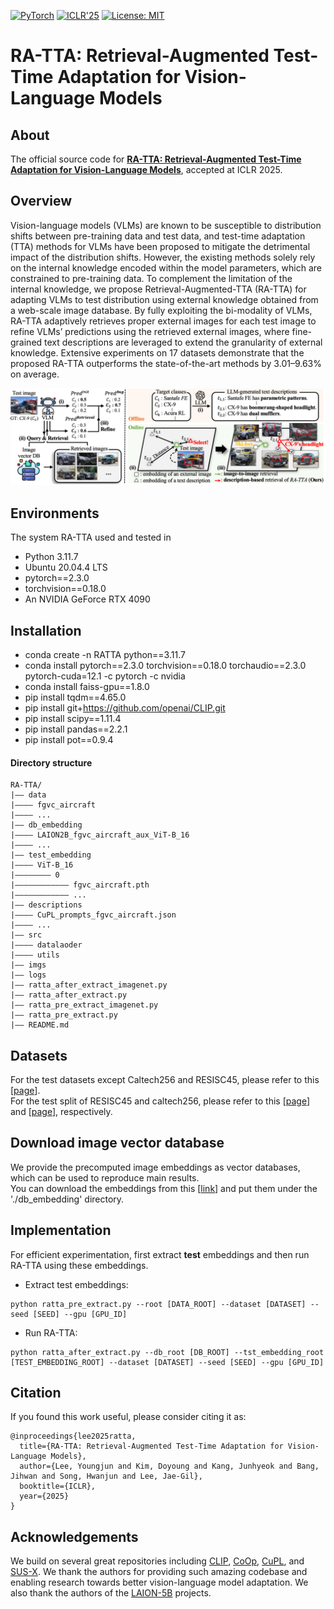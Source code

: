 [![PyTorch](https://img.shields.io/badge/PyTorch-red?logo=pytorch&logoColor=white)](https://pytorch.org/)
[![ICLR'25](https://img.shields.io/badge/ICLR'25-blue)](https://iclr.cc)
[![License: MIT](https://img.shields.io/badge/license-MIT-green.svg)](https://opensource.org/licenses/MIT)

# RA-TTA: Retrieval-Augmented Test-Time Adaptation for Vision-Language Models

## About
The official source code for [**RA-TTA: Retrieval-Augmented Test-Time Adaptation for Vision-Language Models**](https://openreview.net/pdf/86d3293ab2d788dc7a7a4cd22a101eba7e501237.pdf), accepted at ICLR 2025.

## Overview
Vision-language models (VLMs) are known to be susceptible to distribution shifts between pre-training data and test data, and test-time adaptation (TTA) methods for VLMs have been proposed to mitigate the detrimental impact of the distribution shifts. However, the existing methods solely rely on the internal knowledge encoded within the model parameters, which are constrained to pre-training data. To complement the limitation of the internal knowledge, we propose Retrieval-Augmented-TTA (RA-TTA) for adapting VLMs to test distribution using external knowledge obtained from a web-scale image database. By fully exploiting the bi-modality of VLMs, RA-TTA adaptively retrieves proper external images for each test image to refine VLMs’ predictions using the retrieved external images, where fine-grained text descriptions are leveraged to extend the granularity of external knowledge. Extensive experiments on 17 datasets demonstrate that the proposed RA-TTA outperforms the state-of-the-art methods by 3.01–9.63% on average.

![Alt Text](imgs/RA_TTA_ICLR25.png)

  
## Environments
The system RA-TTA used and tested in
- Python 3.11.7
- Ubuntu 20.04.4 LTS
- pytorch==2.3.0
- torchvision==0.18.0
- An NVIDIA GeForce RTX 4090

## Installation
- conda create -n RATTA python==3.11.7
- conda install pytorch==2.3.0 torchvision==0.18.0 torchaudio==2.3.0 pytorch-cuda=12.1 -c pytorch -c nvidia
- conda install faiss-gpu==1.8.0
- pip install tqdm==4.65.0
- pip install git+https://github.com/openai/CLIP.git
- pip install scipy==1.11.4
- pip install pandas==2.2.1
- pip install pot==0.9.4

#### Directory structure
```
RA-TTA/
|–– data
|–––– fgvc_aircraft
|–––– ... 
|–– db_embedding
|–––– LAION2B_fgvc_aircraft_aux_ViT-B_16
|–––– ... 
|–– test_embedding
|–––– ViT-B_16
|–––––––– 0
|–––––––––––– fgvc_aircraft.pth
|–––––––––––– ... 
|–– descriptions
|–––– CuPL_prompts_fgvc_aircraft.json
|–––– ... 
|–– src
|–––– datalaoder
|–––– utils
|–– imgs
|–– logs
|–– ratta_after_extract_imagenet.py
|–– ratta_after_extract.py
|–– ratta_pre_extract_imagenet.py
|–– ratta_pre_extract.py
|–– README.md
```

## Datasets
For the test datasets except Caltech256 and RESISC45, please refer to this [[page](https://github.com/KaiyangZhou/CoOp/blob/main/DATASETS.md)]. </br>
For the test split of RESISC45 and caltech256, please refer to this [[page](https://www.kaggle.com/datasets/aqibrehmanpirzada/nwpuresisc45)] and [[page](https://github.com/vishaal27/SuS-X/blob/main/data/DATA.md)], respectively. 

## Download image vector database
We provide the precomputed image embeddings as vector databases, which can be used to reproduce main results. </br>
You can download the embeddings from this [[link](https://drive.google.com/drive/folders/1EF8VgitV8xFatQAxNwpf1RTb2PhPQMah?usp=sharing)] and put them under the './db_embedding' directory.

## Implementation
For efficient experimentation, first extract **test** embeddings and then run RA-TTA using these embeddings.
- Extract test embeddings: 
```
python ratta_pre_extract.py --root [DATA_ROOT] --dataset [DATASET] --seed [SEED] --gpu [GPU_ID]
```
- Run RA-TTA: 
```
python ratta_after_extract.py --db_root [DB_ROOT] --tst_embedding_root [TEST_EMBEDDING_ROOT] --dataset [DATASET] --seed [SEED] --gpu [GPU_ID]
```

## Citation
If you found this work useful, please consider citing it as:
```
@inproceedings{lee2025ratta,
  title={RA-TTA: Retrieval-Augmented Test-Time Adaptation for Vision-Language Models},
  author={Lee, Youngjun and Kim, Doyoung and Kang, Junhyeok and Bang, Jihwan and Song, Hwanjun and Lee, Jae-Gil},
  booktitle={ICLR},
  year={2025}
}
```

## Acknowledgements
We build on several great repositories including [CLIP](https://github.com/openai/CLIP/tree/main/clip), [CoOp](https://github.com/KaiyangZhou/CoOp/), [CuPL](https://github.com/sarahpratt/CuPL), and [SUS-X](https://github.com/vishaal27/SuS-X). We thank the authors for providing such amazing codebase and enabling research towards better vision-language model adaptation. We also thank the authors of the [LAION-5B](https://laion.ai/blog/laion-5b/) projects.
